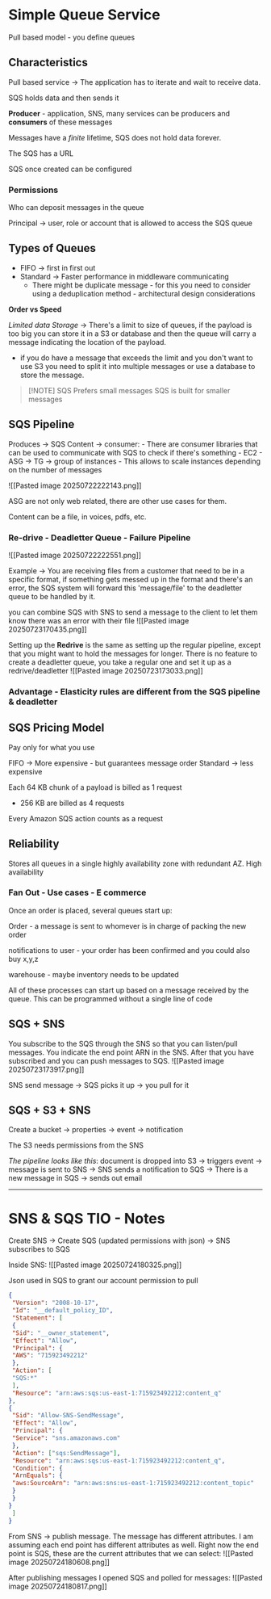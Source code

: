 
# Simple Queue Service
Pull based model - you define queues

## Characteristics
Pull based service -> The application has to iterate and wait to receive data.

SQS holds data and then sends it 

**Producer** - application, SNS, many services can be producers and **consumers** of these messages

Messages have a *finite* lifetime, SQS does not hold data forever. 

The SQS has a URL 

SQS once created can be configured 

### Permissions
Who can deposit messages in the queue 

Principal -> user, role or account that is allowed to access the SQS queue 

## Types of Queues
- FIFO -> first in first out 
- Standard -> Faster performance in middleware communicating 
	- There might be duplicate message - for this you need to consider using a deduplication method - architectural design considerations

**Order vs Speed**

*Limited data Storage* -> There's a limit to size of queues, if the payload is too big you can store it in a S3 or database and then the queue will carry a message indicating the location of the payload. 
- if you do have a message that exceeds the limit and you don't want to use S3 you need to split it into multiple messages or use a database to store the message. 


> [!NOTE] SQS Prefers small messages
> SQS is built for smaller messages


## SQS Pipeline

Produces -> SQS Content -> consumer:
							- There are consumer libraries that can be used to communicate with SQS to check if there's something 
							- EC2
							- ASG -> TG -> group of instances - This allows to scale instances depending on the number of messages
							

![[Pasted image 20250722222143.png]]

ASG are not only web related, there are other use cases for them. 

Content can be a file, in voices, pdfs, etc. 

### Re-drive - Deadletter Queue - Failure Pipeline

![[Pasted image 20250722222551.png]]

Example -> You are receiving files from a customer that need to be in a specific format, if something gets messed up in the format and there's an error, the SQS system will forward this 'message/file' to the deadletter queue to be handled by it. 

you can combine SQS with SNS to send a message to the client to let them know there was an error with their file
![[Pasted image 20250723170435.png]]

Setting up the **Redrive** is the same as setting up the regular pipeline, except that you might want to hold the messages for longer. There is no feature to create a deadletter queue, you take a regular one and set it up as a redrive/deadletter
![[Pasted image 20250723173033.png]]


### Advantage - Elasticity rules are different from the SQS pipeline & deadletter

## SQS Pricing Model
Pay only for what you use

FIFO -> More expensive - but guarantees message order
Standard -> less expensive

Each 64 KB chunk of a payload is billed as 1 request 
- 256 KB are billed as 4 requests 

Every Amazon SQS action counts as a request

## Reliability 
Stores all queues in a single highly availability zone with redundant AZ. High availability

### Fan Out - Use cases - E commerce
Once an order is placed, several queues start up:

Order - a message is sent to whomever is in charge of packing the new order

notifications to user - your order has been confirmed and you could also buy x,y,z

warehouse - maybe inventory needs to be updated

All of these processes can start up based on a message received by the queue. This can be programmed without a single line of code 


## SQS + SNS
You subscribe to the SQS through the SNS so that you can listen/pull messages. You indicate the end point ARN in the SNS. After that you have subscribed and you can push messages to SQS.
![[Pasted image 20250723173917.png]]

SNS send message -> SQS picks it up -> you pull for it

## SQS + S3 + SNS
Create a bucket -> properties -> event -> notification 

The S3 needs permissions from the SNS 

*The pipeline looks like this*:
document is dropped into S3 -> triggers event -> message is sent to SNS -> SNS sends a notification to SQS -> There is a new message in SQS -> sends out email


--- 

# SNS & SQS TIO - Notes

Create SNS -> Create SQS (updated permissions with json) -> SNS subscribes to SQS 

Inside SNS:
![[Pasted image 20250724180325.png]]


Json used in SQS to grant our account permission to pull

```json
{
 "Version": "2008-10-17",
 "Id": "__default_policy_ID",
 "Statement": [
 {
 "Sid": "__owner_statement",
 "Effect": "Allow",
 "Principal": {
 "AWS": "715923492212"
 },
 "Action": [
 "SQS:*"
 ],
 "Resource": "arn:aws:sqs:us-east-1:715923492212:content_q"
},
{
 "Sid": "Allow-SNS-SendMessage",
 "Effect": "Allow",
 "Principal": {
 "Service": "sns.amazonaws.com"
 },
 "Action": ["sqs:SendMessage"],
 "Resource": "arn:aws:sqs:us-east-1:715923492212:content_q",
 "Condition": {
 "ArnEquals": {
 "aws:SourceArn": "arn:aws:sns:us-east-1:715923492212:content_topic"
 }
 }
}
 ]
}

```

From SNS -> publish message. The message has different attributes. I am assuming each end point has different attributes as well. Right now the end point is SQS, these are the current attributes that we can select:
![[Pasted image 20250724180608.png]]

After publishing messages I opened SQS and polled for messages:
![[Pasted image 20250724180817.png]]

